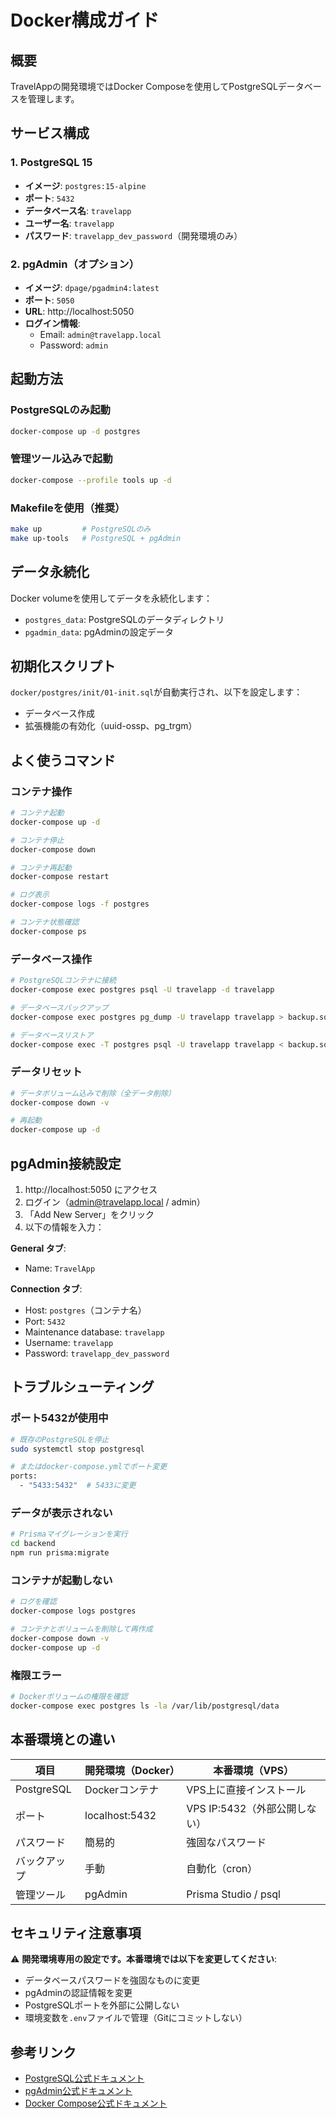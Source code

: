 # Docker構成ガイド

## 概要

TravelAppの開発環境ではDocker Composeを使用してPostgreSQLデータベースを管理します。

## サービス構成

### 1. PostgreSQL 15
- **イメージ**: `postgres:15-alpine`
- **ポート**: `5432`
- **データベース名**: `travelapp`
- **ユーザー名**: `travelapp`
- **パスワード**: `travelapp_dev_password`（開発環境のみ）

### 2. pgAdmin（オプション）
- **イメージ**: `dpage/pgadmin4:latest`
- **ポート**: `5050`
- **URL**: http://localhost:5050
- **ログイン情報**:
  - Email: `admin@travelapp.local`
  - Password: `admin`

## 起動方法

### PostgreSQLのみ起動
```bash
docker-compose up -d postgres
```

### 管理ツール込みで起動
```bash
docker-compose --profile tools up -d
```

### Makefileを使用（推奨）
```bash
make up         # PostgreSQLのみ
make up-tools   # PostgreSQL + pgAdmin
```

## データ永続化

Docker volumeを使用してデータを永続化します：
- `postgres_data`: PostgreSQLのデータディレクトリ
- `pgadmin_data`: pgAdminの設定データ

## 初期化スクリプト

`docker/postgres/init/01-init.sql`が自動実行され、以下を設定します：
- データベース作成
- 拡張機能の有効化（uuid-ossp、pg_trgm）

## よく使うコマンド

### コンテナ操作
```bash
# コンテナ起動
docker-compose up -d

# コンテナ停止
docker-compose down

# コンテナ再起動
docker-compose restart

# ログ表示
docker-compose logs -f postgres

# コンテナ状態確認
docker-compose ps
```

### データベース操作
```bash
# PostgreSQLコンテナに接続
docker-compose exec postgres psql -U travelapp -d travelapp

# データベースバックアップ
docker-compose exec postgres pg_dump -U travelapp travelapp > backup.sql

# データベースリストア
docker-compose exec -T postgres psql -U travelapp travelapp < backup.sql
```

### データリセット
```bash
# データボリューム込みで削除（全データ削除）
docker-compose down -v

# 再起動
docker-compose up -d
```

## pgAdmin接続設定

1. http://localhost:5050 にアクセス
2. ログイン（admin@travelapp.local / admin）
3. 「Add New Server」をクリック
4. 以下の情報を入力：

**General タブ**:
- Name: `TravelApp`

**Connection タブ**:
- Host: `postgres`（コンテナ名）
- Port: `5432`
- Maintenance database: `travelapp`
- Username: `travelapp`
- Password: `travelapp_dev_password`

## トラブルシューティング

### ポート5432が使用中
```bash
# 既存のPostgreSQLを停止
sudo systemctl stop postgresql

# またはdocker-compose.ymlでポート変更
ports:
  - "5433:5432"  # 5433に変更
```

### データが表示されない
```bash
# Prismaマイグレーションを実行
cd backend
npm run prisma:migrate
```

### コンテナが起動しない
```bash
# ログを確認
docker-compose logs postgres

# コンテナとボリュームを削除して再作成
docker-compose down -v
docker-compose up -d
```

### 権限エラー
```bash
# Dockerボリュームの権限を確認
docker-compose exec postgres ls -la /var/lib/postgresql/data
```

## 本番環境との違い

| 項目 | 開発環境（Docker） | 本番環境（VPS） |
|------|------------------|----------------|
| PostgreSQL | Dockerコンテナ | VPS上に直接インストール |
| ポート | localhost:5432 | VPS IP:5432（外部公開しない） |
| パスワード | 簡易的 | 強固なパスワード |
| バックアップ | 手動 | 自動化（cron） |
| 管理ツール | pgAdmin | Prisma Studio / psql |

## セキュリティ注意事項

⚠️ **開発環境専用の設定です。本番環境では以下を変更してください**:
- データベースパスワードを強固なものに変更
- pgAdminの認証情報を変更
- PostgreSQLポートを外部に公開しない
- 環境変数を`.env`ファイルで管理（Gitにコミットしない）

## 参考リンク

- [PostgreSQL公式ドキュメント](https://www.postgresql.org/docs/15/)
- [pgAdmin公式ドキュメント](https://www.pgadmin.org/docs/)
- [Docker Compose公式ドキュメント](https://docs.docker.com/compose/)
